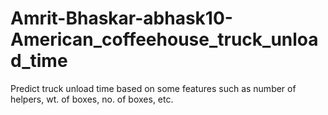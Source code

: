 # Amrit-Bhaskar-abhask10-American_coffeehouse_truck_unload_time
Predict truck unload time based on some features such as number of helpers, wt. of boxes, no. of boxes, etc.
